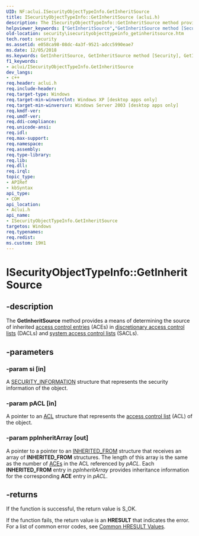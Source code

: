 ```yaml
---
UID: NF:aclui.ISecurityObjectTypeInfo.GetInheritSource
title: ISecurityObjectTypeInfo::GetInheritSource (aclui.h)
description: The ISecurityObjectTypeInfo::GetInheritSource method provides a means of determining the source of inherited access control entries in discretionary access control lists and system access control lists.
helpviewer_keywords: ["GetInheritSource","GetInheritSource method [Security]","GetInheritSource method [Security]","ISecurityObjectTypeInfo interface","ISecurityObjectTypeInfo interface [Security]","GetInheritSource method","ISecurityObjectTypeInfo.GetInheritSource","ISecurityObjectTypeInfo::GetInheritSource","aclui/ISecurityObjectTypeInfo::GetInheritSource","security.isecurityobjecttypeinfo_getinheritsource"]
old-location: security\isecurityobjecttypeinfo_getinheritsource.htm
tech.root: security
ms.assetid: e058ca98-08dc-4a3f-9521-adcc5990eae7
ms.date: 12/05/2018
ms.keywords: GetInheritSource, GetInheritSource method [Security], GetInheritSource method [Security],ISecurityObjectTypeInfo interface, ISecurityObjectTypeInfo interface [Security],GetInheritSource method, ISecurityObjectTypeInfo.GetInheritSource, ISecurityObjectTypeInfo::GetInheritSource, aclui/ISecurityObjectTypeInfo::GetInheritSource, security.isecurityobjecttypeinfo_getinheritsource
f1_keywords:
- aclui/ISecurityObjectTypeInfo.GetInheritSource
dev_langs:
- c++
req.header: aclui.h
req.include-header: 
req.target-type: Windows
req.target-min-winverclnt: Windows XP [desktop apps only]
req.target-min-winversvr: Windows Server 2003 [desktop apps only]
req.kmdf-ver: 
req.umdf-ver: 
req.ddi-compliance: 
req.unicode-ansi: 
req.idl: 
req.max-support: 
req.namespace: 
req.assembly: 
req.type-library: 
req.lib: 
req.dll: 
req.irql: 
topic_type:
- APIRef
- kbSyntax
api_type:
- COM
api_location:
- Aclui.h
api_name:
- ISecurityObjectTypeInfo.GetInheritSource
targetos: Windows
req.typenames: 
req.redist: 
ms.custom: 19H1
---
```


# ISecurityObjectTypeInfo::GetInheritSource


## -description


The <b>GetInheritSource</b> method provides a means of determining the source of inherited <a href="https://docs.microsoft.com/windows/desktop/SecGloss/a-gly">access control entries</a> (ACEs) in <a href="https://docs.microsoft.com/windows/desktop/SecGloss/d-gly">discretionary access control lists</a> (DACLs) and <a href="https://docs.microsoft.com/windows/desktop/SecGloss/s-gly">system access control lists</a> (SACLs).


## -parameters




### -param si [in]

A <a href="https://docs.microsoft.com/windows/desktop/SecAuthZ/security-information">SECURITY_INFORMATION</a> structure that represents the security information of the object.


### -param pACL [in]

A pointer to an <a href="https://docs.microsoft.com/windows/desktop/api/winnt/ns-winnt-acl">ACL</a> structure that represents the <a href="https://docs.microsoft.com/windows/desktop/SecGloss/a-gly">access control list</a> (ACL) of the object.


### -param ppInheritArray [out]

A pointer to a pointer to an <a href="https://docs.microsoft.com/windows/desktop/api/accctrl/ns-accctrl-inherited_froma">INHERITED_FROM</a> structure that receives an array of <b>INHERITED_FROM</b> structures. The length of this array is the same as the number of <a href="https://docs.microsoft.com/windows/desktop/SecAuthZ/ace">ACEs</a> in the ACL referenced by <i>pACL</i>. Each <b>INHERITED_FROM</b> entry in <i>ppInheritArray</i> provides inheritance information for the corresponding <b>ACE</b> entry in <i>pACL</i>.


## -returns



If the function is successful, the return value is S_OK.

 
If the function fails, the return value is an <b>HRESULT</b> that indicates the error. For a list of common error codes, see <a href="https://docs.microsoft.com/windows/desktop/SecCrypto/common-hresult-values">Common HRESULT Values</a>.



